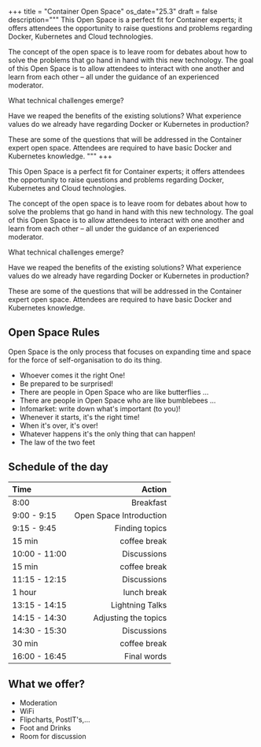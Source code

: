 +++
title = "Container Open Space"
os_date="25.3"
draft = false
description="""
This Open Space is a perfect fit for Container experts; it offers attendees the opportunity to raise questions and problems regarding Docker, Kubernetes and Cloud technologies. 

The concept of the open space is to leave room for debates about how to solve the problems that go hand in hand with this new technology. The goal of this Open Space is to allow attendees to interact with one another and learn from each other – all under the guidance of an experienced moderator. 

What technical challenges emerge?

Have we reaped the benefits of the existing solutions?
What experience values do we already have regarding Docker or Kubernetes in production? 

These are some of the questions that will be addressed in the Container expert open space. Attendees are required to have basic Docker and Kubernetes knowledge.
"""
+++

This Open Space is a perfect fit for Container experts; it offers attendees the opportunity to raise questions and problems regarding Docker, Kubernetes and Cloud technologies. 

The concept of the open space is to leave room for debates about how to solve the problems that go hand in hand with this new technology. The goal of this Open Space is to allow attendees to interact with one another and learn from each other – all under the guidance of an experienced moderator. 

What technical challenges emerge?

Have we reaped the benefits of the existing solutions?
What experience values do we already have regarding Docker or Kubernetes in production? 

These are some of the questions that will be addressed in the Container expert open space. Attendees are required to have basic Docker and Kubernetes knowledge.

## Open Space Rules
Open Space is the only process that focuses on expanding time and space for the force of self-organisation to do its thing.

* Whoever comes it the right One!
* Be prepared to be surprised!
* There are people in Open Space who are like butterflies ...
* There are people in Open Space who are like bumblebees ...
* Infomarket: write down what's important (to you)!
* Whenever it starts, it's the right time!
* When it's over, it's over!
* Whatever happens it's the only thing that can happen!
* The law of the two feet

## Schedule of the day
| Time| Action |
| :--| --:|
| 8:00 | Breakfast |
| 9:00 - 9:15| Open Space Introduction|
| 9:15 - 9:45 | Finding topics |
| 15 min | coffee break |
| 10:00 - 11:00  | Discussions |
| 15 min | coffee break |
| 11:15 - 12:15 | Discussions |
| 1 hour | lunch break |
| 13:15 - 14:15 | Lightning Talks |
| 14:15 - 14:30 | Adjusting the topics |
| 14:30 - 15:30 | Discussions |
| 30 min | coffee break |
| 16:00 - 16:45 | Final words |

## What we offer?
* Moderation
* WiFi
* Flipcharts, PostIT's,...
* Foot and Drinks
* Room for discussion
